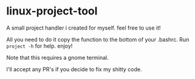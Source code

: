# linux-project-tool
A small project handler i created for myself. feel free to use it!

All you need to do it copy the function to the bottom of your .bashrc. 
Run ``project -h`` for help. enjoy!

Note that this requires a gnome terminal.

I'll accept any PR's if you decide to fix my shitty code.
